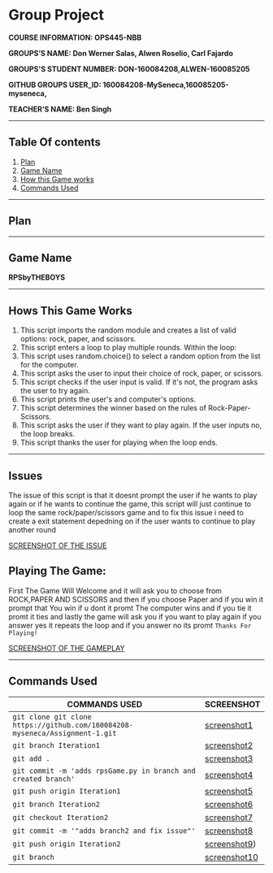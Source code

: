 # Group Project 

 **COURSE INFORMATION: OPS445-NBB**

 **GROUPS’S NAME: Don Werner Salas, Alwen Roselio, Carl Fajardo**

 **GROUPS'S STUDENT NUMBER: DON-160084208,ALWEN-160085205**

 **GITHUB GROUPS USER_ID: 160084208-MySeneca,160085205-myseneca,** 

 **TEACHER’S NAME: Ben Singh**

---
 ## Table Of contents 
1. [Plan](#Image)
2. [Game Name](#Single-Line-Code-Example)
3. [How this Game works](#Multi-Line-Code-Example)
4. [Commands Used](#Json-Objects)

---
## Plan


---
## Game Name

**RPSbyTHEBOYS**

---

## Hows This Game Works

1. This script imports the random module and creates a list of valid options: rock, paper, and scissors.
2. This script enters a loop to play multiple rounds. Within the loop:
3. This script uses random.choice() to select a random option from the list for the computer.
4. This script asks the user to input their choice of rock, paper, or scissors.
5. This script checks if the user input is valid. If it's not, the program asks the user to try again.
6. This script prints the user's and computer's options.
7. This script determines the winner based on the rules of Rock-Paper-Scissors.
8. This script asks the user if they want to play again. If the user inputs no, the loop breaks.
9. This script thanks the user for playing when the loop ends.

---

## Issues

The issue of this script is that it doesnt prompt the user if he wants to play again or if he wants to continue the game, this script will just continue to loop the same rock/paper/scissors game and to fix this issue i need to create a exit statement depedning on if the user wants to continue to play another round

[SCREENSHOT OF THE ISSUE](./images/issue.JPG)


## Playing The Game: 
First The Game Will Welcome and it will ask you to choose from ROCK,PAPER AND SCISSORS and then if you choose Paper and if you win it prompt that You win if u dont it promt The computer wins and if you tie it promt it ties and lastly the game will ask you if you want to play again if you answer yes it repeats the loop and if you answer no its promt `Thanks For Playing!`

[SCREENSHOT OF THE GAMEPLAY](./images/gameplay.JPG)

---
## Commands Used

| COMMANDS USED  | SCREENSHOT     |
| -------------- | --------------|
| `git clone git clone https://github.com/160084208-myseneca/Assignment-1.git` | [screenshot1](./images/grouprespository.JPG) |
| `git branch Iteration1 ` | [screenshot2](./images/gitbranch.JPG) |
| `git add .` | [screenshot3](./images/commit-iteration1.JPG) |
| `git commit -m 'adds rpsGame.py in branch and created branch'` | [screenshot4](./images/commit-iteration1.JPG) |
| `git push origin Iteration1` | [screenshot5](./images/git-push-Iteration1.JPG) |
| `git branch Iteration2`| [screenshot6](./images/git-branch-interation2.JPG) |
| `git checkout Iteration2` | [screenshot7](./images/git-branch-interation2.JPG) |
| `git commit -m '"adds branch2 and fix issue"'` | [screenshot8](./images/git-branch-interation2.JPG) |
| `git push origin Iteration2` | [screenshot9](./images/github-branch2.JPG)) |
| `git branch` | [screenshot10](screenshots/10.png) |
